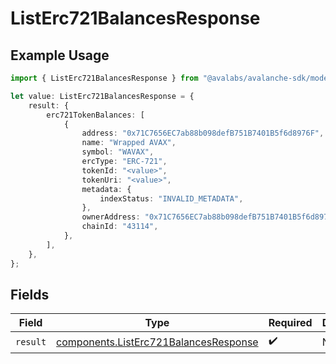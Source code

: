 # ListErc721BalancesResponse

## Example Usage

```typescript
import { ListErc721BalancesResponse } from "@avalabs/avalanche-sdk/models/operations";

let value: ListErc721BalancesResponse = {
    result: {
        erc721TokenBalances: [
            {
                address: "0x71C7656EC7ab88b098defB751B7401B5f6d8976F",
                name: "Wrapped AVAX",
                symbol: "WAVAX",
                ercType: "ERC-721",
                tokenId: "<value>",
                tokenUri: "<value>",
                metadata: {
                    indexStatus: "INVALID_METADATA",
                },
                ownerAddress: "0x71C7656EC7ab88b098defB751B7401B5f6d8976F",
                chainId: "43114",
            },
        ],
    },
};
```

## Fields

| Field                                                                                          | Type                                                                                           | Required                                                                                       | Description                                                                                    |
| ---------------------------------------------------------------------------------------------- | ---------------------------------------------------------------------------------------------- | ---------------------------------------------------------------------------------------------- | ---------------------------------------------------------------------------------------------- |
| `result`                                                                                       | [components.ListErc721BalancesResponse](../../models/components/listerc721balancesresponse.md) | :heavy_check_mark:                                                                             | N/A                                                                                            |